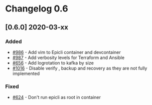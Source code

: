 # Changelog 0.6

## [0.6.0] 2020-03-xx

### Added

- [#986](https://github.com/epiphany-platform/epiphany/issues/986) - Add vim to Epicli container and devcontainer
- [#987](https://github.com/epiphany-platform/epiphany/issues/987) - Add verbosity levels for Terraform and Ansible
- [#656](https://github.com/epiphany-platform/epiphany/issues/656) - Add logrotation to kafka by size
- [#1016](https://github.com/epiphany-platform/epiphany/issues/1016) - Disable verify , backup and recovery as they are not fully implemented

### Fixed

- [#624](https://github.com/epiphany-platform/epiphany/issues/624) - Don't run epicli as root in container
